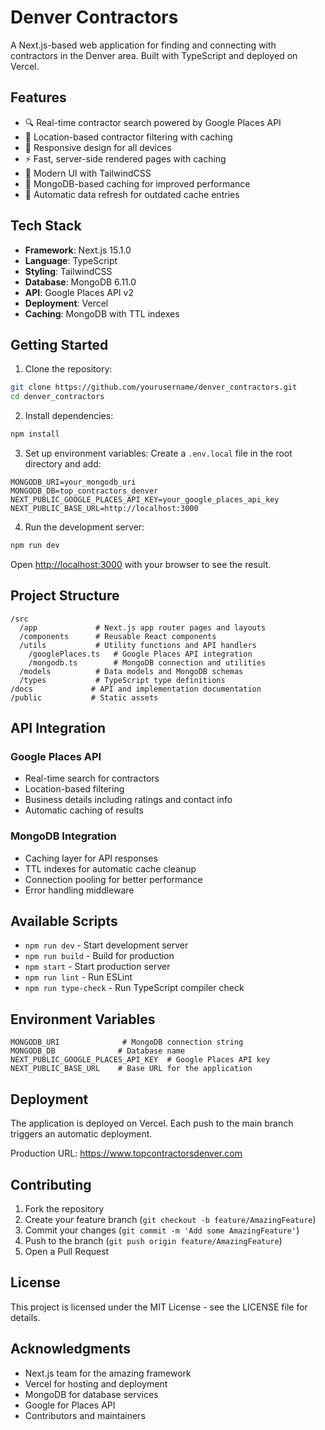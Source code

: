 # Denver Contractors

A Next.js-based web application for finding and connecting with contractors in the Denver area. Built with TypeScript and deployed on Vercel.

## Features

- 🔍 Real-time contractor search powered by Google Places API
- 📍 Location-based contractor filtering with caching
- 📱 Responsive design for all devices
- ⚡ Fast, server-side rendered pages with caching
- 🎨 Modern UI with TailwindCSS
- 💾 MongoDB-based caching for improved performance
- 🔄 Automatic data refresh for outdated cache entries

## Tech Stack

- **Framework**: Next.js 15.1.0
- **Language**: TypeScript
- **Styling**: TailwindCSS
- **Database**: MongoDB 6.11.0
- **API**: Google Places API v2
- **Deployment**: Vercel
- **Caching**: MongoDB with TTL indexes

## Getting Started

1. Clone the repository:
```bash
git clone https://github.com/yourusername/denver_contractors.git
cd denver_contractors
```

2. Install dependencies:
```bash
npm install
```

3. Set up environment variables:
Create a `.env.local` file in the root directory and add:
```env
MONGODB_URI=your_mongodb_uri
MONGODB_DB=top_contractors_denver
NEXT_PUBLIC_GOOGLE_PLACES_API_KEY=your_google_places_api_key
NEXT_PUBLIC_BASE_URL=http://localhost:3000
```

4. Run the development server:
```bash
npm run dev
```

Open [http://localhost:3000](http://localhost:3000) with your browser to see the result.

## Project Structure

```
/src
  /app             # Next.js app router pages and layouts
  /components      # Reusable React components
  /utils           # Utility functions and API handlers
    /googlePlaces.ts   # Google Places API integration
    /mongodb.ts        # MongoDB connection and utilities
  /models          # Data models and MongoDB schemas
  /types           # TypeScript type definitions
/docs             # API and implementation documentation
/public           # Static assets
```

## API Integration

### Google Places API
- Real-time search for contractors
- Location-based filtering
- Business details including ratings and contact info
- Automatic caching of results

### MongoDB Integration
- Caching layer for API responses
- TTL indexes for automatic cache cleanup
- Connection pooling for better performance
- Error handling middleware

## Available Scripts

- `npm run dev` - Start development server
- `npm run build` - Build for production
- `npm start` - Start production server
- `npm run lint` - Run ESLint
- `npm run type-check` - Run TypeScript compiler check

## Environment Variables

```env
MONGODB_URI              # MongoDB connection string
MONGODB_DB              # Database name
NEXT_PUBLIC_GOOGLE_PLACES_API_KEY  # Google Places API key
NEXT_PUBLIC_BASE_URL    # Base URL for the application
```

## Deployment

The application is deployed on Vercel. Each push to the main branch triggers an automatic deployment.

Production URL: https://www.topcontractorsdenver.com

## Contributing

1. Fork the repository
2. Create your feature branch (`git checkout -b feature/AmazingFeature`)
3. Commit your changes (`git commit -m 'Add some AmazingFeature'`)
4. Push to the branch (`git push origin feature/AmazingFeature`)
5. Open a Pull Request

## License

This project is licensed under the MIT License - see the LICENSE file for details.

## Acknowledgments

- Next.js team for the amazing framework
- Vercel for hosting and deployment
- MongoDB for database services
- Google for Places API
- Contributors and maintainers
